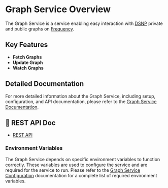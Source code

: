 # Graph Service Overview

The Graph Service is a service enabling easy interaction with [DSNP](https://dsnp.org/) private and public graphs on [Frequency](https://docs.frequency.xyz/).

## Key Features

- **Fetch Graphs**
- **Update Graph**
- **Watch Graphs**

## Detailed Documentation

For more detailed information about the Graph Service, including setup, configuration, and API documentation, please refer to the [Graph Service Documentation](https://projectlibertylabs.github.io/gateway/Build/GraphService/GraphService.html).

## 🚀 REST API Doc

- [REST API](https://projectlibertylabs.github.io/graph-service)

### Environment Variables

The Graph Service depends on specific environment variables to function correctly. These variables are used to configure the service and are required for the service to run. Please refer to the [Graph Service Configuration](https://projectlibertylabs.github.io/gateway/Build/GraphService/GraphService.html#configuration) documentation for a complete list of required environment variables.
